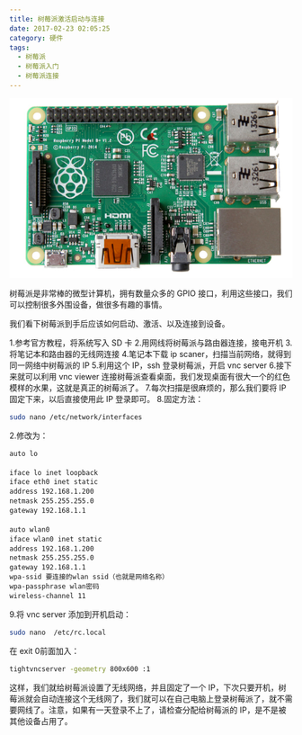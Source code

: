 ```yaml
---
title: 树莓派激活启动与连接
date: 2017-02-23 02:05:25
category: 硬件
tags:
  - 树莓派
  - 树莓派入门
  - 树莓派连接
---
```


![树莓派正面视图，可以看到40针GPIO接口](树莓派激活启动与连接/pi.png)

树莓派是非常棒的微型计算机，拥有数量众多的 GPIO 接口，利用这些接口，我们可以控制很多外围设备，做很多有趣的事情。

我们看下树莓派到手后应该如何启动、激活、以及连接到设备。

<!--more-->

1.参考官方教程，将系统写入 SD 卡
2.用网线将树莓派与路由器连接，接电开机
3.将笔记本和路由器的无线网连接
4.笔记本下载 ip scaner，扫描当前网络，就得到同一网络中树莓派的 IP
5.利用这个 IP，ssh 登录树莓派，开启 vnc server
6.接下来就可以利用 vnc viewer 连接树莓派查看桌面，我们发现桌面有很大一个的红色模样的水果，这就是真正的树莓派了。
7.每次扫描是很麻烦的，那么我们要将 IP固定下来，以后直接使用此 IP 登录即可。
8.固定方法：

```bash
sudo nano /etc/network/interfaces
```
2.修改为：

```bash
auto lo

iface lo inet loopback
iface eth0 inet static
address 192.168.1.200
netmask 255.255.255.0
gateway 192.168.1.1

auto wlan0
iface wlan0 inet static
address 192.168.1.200
netmask 255.255.255.0
gateway 192.168.1.1
wpa-ssid 要连接的wlan ssid（也就是网络名称）
wpa-passphrase wlan密码
wireless-channel 11
```

9.将 vnc server 添加到开机启动：
```bash
sudo nano  /etc/rc.local
```
在 exit 0前面加入：
```bash
tightvncserver -geometry 800x600 :1
```

这样，我们就给树莓派设置了无线网络，并且固定了一个 IP，下次只要开机，树莓派就会自动连接这个无线网了，我们就可以在自己电脑上登录树莓派了，就不需要网线了。注意，如果有一天登录不上了，请检查分配给树莓派的 IP，是不是被其他设备占用了。
